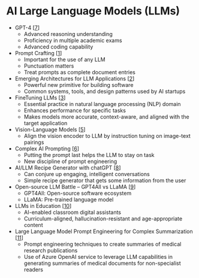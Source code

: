 # AI Large Language Models (LLMs)
- GPT-4 [[7](https://beebom.com/best-large-language-models-llms/)]
    - Advanced reasoning understanding
    - Proficiency in multiple academic exams
    - Advanced coding capability
- Prompt Crafting [[1](https://lifearchitect.ai/prompt-crafting/)]
    - Important for the use of any LLM
    - Punctuation matters
    - Treat prompts as complete document entries
- Emerging Architectures for LLM Applications [[2](https://a16z.com/2023/06/20/emerging-architectures-for-llm-applications/)]
    - Powerful new primitive for building software
    - Common systems, tools, and design patterns used by AI startups
- FineTuning LLMs [[3](https://blog.monsterapi.ai/no-code-fine-tuning-llm/)]
    - Essential practice in natural language processing (NLP) domain
    - Enhances performance for specific tasks
    - Makes models more accurate, context-aware, and aligned with the target application
- Vision-Language Models [[5](https://www.marktechpost.com/2023/07/13/a-new-ai-research-introduces-gpt4roi-a-vision-language-model-based-on-instruction-tuning-large-language-model-llm-on-region-text-pairs/)]
    - Align the vision encoder to LLM by instruction tuning on image-text pairings
- Complex AI Prompting [[6](https://visualstudiomagazine.com/articles/2023/06/27/complex-prompting.aspx)]
    - Putting the prompt last helps the LLM to stay on task
    - New discipline of prompt engineering
- AI/LLM Recipe Generator with chatGPT [[8](https://dev.to/digitalcanvas-dev/aillm-recipe-generator-with-chatgpt-4dnk)]
    - Can conjure up engaging, intelligent conversations
    - Simple recipe generator that gets some information from the user
- Open-source LLM Battle – GPT4All vs LLaMA [[9](https://blog.finxter.com/gpt4all-vs-llama-unveiling-the-ai-showdown/)]
    - GPT4All: Open-source software ecosystem
    - LLaMA: Pre-trained language model
- LLMs in Education [[10](https://www.forbes.com/sites/johanmoreno/2023/06/26/chatgpt-for-schools-merlyn-mind-launches-education-specific-llm/)]
    - AI-enabled classroom digital assistants
    - Curriculum-aligned, hallucination-resistant and age-appropriate content
- Large Language Model Prompt Engineering for Complex Summarization [[11](https://devblogs.microsoft.com/cse/2023/06/27/gpt-summary-prompt-engineering/)]
    - Prompt engineering techniques to create summaries of medical research publications
    - Use of Azure OpenAI service to leverage LLM capabilities in generating summaries of medical documents for non-specialist readers
